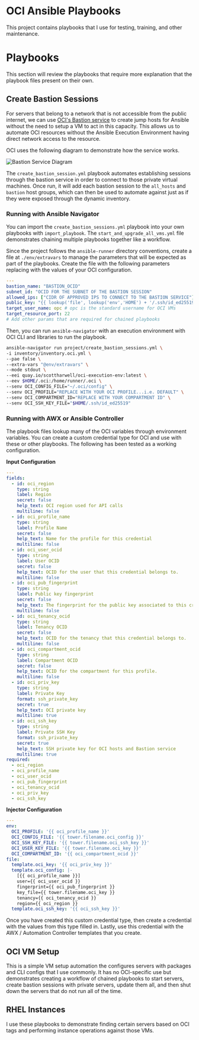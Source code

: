 # OCI Ansible Playbooks

This project contains playbooks that I use for testing, training, and other maintenance.

# Playbooks

This section will review the playbooks that require more explanation that the playbook files present on their own.

## Create Bastion Sessions

For servers that belong to a network that is not accessible from the public internet, we can use [OCI's Bastion service](https://docs.oracle.com/en-us/iaas/Content/Bastion/Concepts/bastionoverview.htm) to create jump hosts for Ansible without the need to setup a VM to act in this capacity.  This allows us to automate OCI resources without the Ansible Execution Environment having direct network access to the resource.

OCI uses the following diagram to demonstrate how the service works.

![Bastion Service Diagram](https://docs.oracle.com/en-us/iaas/Content/Bastion/images/bastion-overview-diagram.png)

The `create_bastion_session.yml` playbook automates establishing sessions through the bastion service in order to connect to those private virtual machines.  Once run, it will add each bastion session to the `all_hosts` and `bastion` host groups, which can then be used to automate against just as if they were exposed through the dynamic inventory.

### Running with Ansible Navigator

You can import the `create_bastion_sessions.yml` playbook into your own playbooks with `import_playbook`.  The `start_and_upgrade_all_vms.yml` file demonstrates chaining multiple playbooks together like a workflow.

Since the project follows the `ansible-runner` directory conventions, create a file at `./env/extravars` to manage the parameters that will be expected as part of the playbooks.  Create the file with the following parameters replacing with the values of your OCI configuration.

```yaml
---
bastion_name: "BASTION_OCID"
subnet_id: "OCID FOR THE SUBNET OF THE BASTION SESSION"
allowed_ips: ["CIDR OF APPROVED IPS TO CONNECT TO THE BASTION SERVICE"]
public_key: "{{ lookup('file', lookup('env','HOME') + '/.ssh/id_ed25519.pub') }}" # Replace with the public key that ansible will use to connect to the servers
target_user_name: opc # opc is the standard username for OCI VMs
target_resource_port: 22
# Add other params that are required for chained playbooks

```

Then, you can run `ansible-navigator` with an execution environment with OCI CLI and libraries to run the playbook.

```bash
ansible-navigator run project/create_bastion_sessions.yml \
-i inventory/inventory.oci.yml \
--pae false \
--extra-vars "@env/extravars" \
--mode stdout \
--eei quay.io/scottharwell/oci-execution-env:latest \
--eev $HOME/.oci:/home/runner/.oci \
--senv OCI_CONFIG_FILE="~/.oci/config" \
--senv OCI_PROFILE="REPLACE WITH YOUR OCI PROFILE...i.e. DEFAULT" \
--senv OCI_COMPARTMENT_ID="REPLACE WITH YOUR COMPARTMENT ID" \
--senv OCI_SSH_KEY_FILE="$HOME/.ssh/id_ed25519"
```

### Running with AWX or Ansible Controller

The playbook files lookup many of the OCI variables through environment variables.  You can create a custom credential type for OCI and use with these or other playbooks.  The following has been tested as a working configuration.

**Input Configuration**

```yaml
---
fields:
  - id: oci_region
    type: string
    label: Region
    secret: false
    help_text: OCI region used for API calls
    multiline: false
  - id: oci_profile_name
    type: string
    label: Profile Name
    secret: false
    help_text: Name for the profile for this credential
    multiline: false
  - id: oci_user_ocid
    type: string
    label: User OCID
    secret: false
    help_text: OCID for the user that this credential belongs to.
    multiline: false
  - id: oci_pub_fingerprint
    type: string
    label: Public key fingerprint
    secret: false
    help_text: The fingerprint for the public key associated to this credential.
    multiline: false
  - id: oci_tenancy_ocid
    type: string
    label: Tenancy OCID
    secret: false
    help_text: OCID for the tenancy that this credential belongs to.
    multiline: false
  - id: oci_compartment_ocid
    type: string
    label: Compartment OCID
    secret: false
    help_text: OCID for the compartment for this profile.
    multiline: false
  - id: oci_priv_key
    type: string
    label: Private Key
    format: ssh_private_key
    secret: true
    help_text: OCI private key
    multiline: true
  - id: oci_ssh_key
    type: string
    label: Private SSH Key
    format: ssh_private_key
    secret: true
    help_text: SSH private key for OCI hosts and Bastion service
    multiline: true
required:
  - oci_region
  - oci_profile_name
  - oci_user_ocid
  - oci_pub_fingerprint
  - oci_tenancy_ocid
  - oci_priv_key
  - oci_ssh_key

```

**Injector Configuration**

```yaml
---
env:
  OCI_PROFILE: '{{ oci_profile_name }}'
  OCI_CONFIG_FILE: '{{ tower.filename.oci_config }}'
  OCI_SSH_KEY_FILE: '{{ tower.filename.oci_ssh_key }}'
  OCI_USER_KEY_FILE: '{{ tower.filename.oci_key }}'
  OCI_COMPARTMENT_ID: '{{ oci_compartment_ocid }}'
file:
  template.oci_key: '{{ oci_priv_key }}'
  template.oci_config: |-
    [{{ oci_profile_name }}]
    user={{ oci_user_ocid }} 
    fingerprint={{ oci_pub_fingerprint }} 
    key_file={{ tower.filename.oci_key }} 
    tenancy={{ oci_tenancy_ocid }} 
    region={{ oci_region }}
  template.oci_ssh_key: '{{ oci_ssh_key }}'

```

Once you have created this custom credential type, then create a credential with the values from this type filled in.  Lastly, use this credential with the AWX / Automation Controller templates that you create.

## OCI VM Setup

This is a simple VM setup automation the configures servers with packages and CLI configs that I use commonly.  It has no OCI-specific use but demonstrates creating a workflow of chained playbooks to start servers, create bastion sessions with private servers, update them all, and then shut down the servers that do not run all of the time.

## RHEL Instances

I use these playbooks to demonstrate finding certain servers based on OCI tags and performing instance operations against those VMs.

